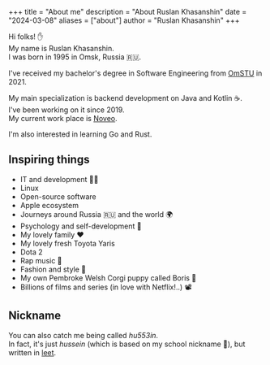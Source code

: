 +++
title = "About me"
description = "About Ruslan Khasanshin"
date = "2024-03-08"
aliases = ["about"]
author = "Ruslan Khasanshin"
+++

Hi folks! ✋\
My name is Ruslan Khasanshin.\
I was born in 1995 in Omsk, Russia 🇷🇺.

I've received my bachelor's degree in Software Engineering from [OmSTU](https://omgtu.ru/english) in 2021.

My main specialization is backend development on Java and Kotlin ☕️.\
I've been working on it since 2019.\
My current work place is [Noveo](https://noveogroup.com).

I'm also interested in learning Go and Rust.

## Inspiring things

- IT and development 👨‍💻
- Linux
- Open-source software
- Apple ecosystem
- Journeys around Russia 🇷🇺 and the world 🌍
- Psychology and self-development 🧠
- My lovely family ❤️
- My lovely fresh Toyota Yaris
- Dota 2
- Rap music 🎤
- Fashion and style 💃
- My own Pembroke Welsh Corgi puppy called Boris 🐶
- Billions of films and series (in love with Netflix!..) 📽

## Nickname

You can also catch me being called *hu553in*.\
In fact, it's just *hussein* (which is based on my school nickname 👶),
but written in [leet](https://en.m.wikipedia.org/wiki/Leet).
